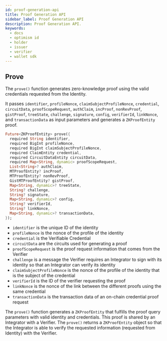 ```yaml
---
id: proof-generation-api
title: Proof Generation API
sidebar_label: Proof Generation API
description: Proof Generation API.
keywords:
  - docs
  - optimism id
  - holder
  - issuer
  - verifier
  - wallet sdk
---
```


## Prove

The `prove()` function generates zero-knowledge proof using the valid credentials requested from the
Identity.

It
passes `identifier`, `profileNonce`, `claimSubjectProfileNonce`, `credential`, `circuitData`, `proofScopeRequest`, `authClaim`, `incProof`, `nonRevProof`, `gistProof`, `treeState`, `challenge`, `signature`, `config`, `verifierId`, `linkNonce`,
and `transactionData` as input parameters and generates a `ZKProofEntity` proof.

```dart
Future<ZKProofEntity> prove({
  required String identifier,
  required BigInt profileNonce,
  required BigInt claimSubjectProfileNonce,
  required ClaimEntity credential,
  required CircuitDataEntity circuitData,
  required Map<String, dynamic> proofScopeRequest,
  List<String>? authClaim,
  MTProofEntity? incProof,
  MTProofEntity? nonRevProof,
  GistMTProofEntity? gistProof,
  Map<String, dynamic>? treeState,
  String? challenge,
  String? signature,
  Map<String, dynamic>? config,
  String? verifierId,
  String? linkNonce,
  Map<String, dynamic>? transactionData,
});
```

- `identifier` is the unique ID of the identity
- `profileNonce` is the nonce of the profile of the identity
- `credential` is the Verifiable Credential
- `circuitData` are the circuits used for generating a proof
- `proofScopeRequest` is the proof request information that comes from the Verifier
- `challenge` is a message the Verifier requires an Integrator to sign with its identity so that an
  Integrator can verify its identity
- `claimSubjectProfileNonce` is the nonce of the profile of the identity that is the subject of the
  credential
- `verifierId` is the ID of the verifier requesting the proof
- `linkNonce` is the nonce of the link between the different proofs using the same credential
- `transactionData` is the transaction data of an on-chain credential proof request

The `prove()` function generates a `ZKProofEntity` that fulfills the proof query parameters with
valid identity and credentials. This proof is shared by an Integrator with a Verifier. The `prove()`
returns a `ZKProofEntity` object so that the Integrator is able to verify the requested
information (requested from Identity) with the Verifier.
